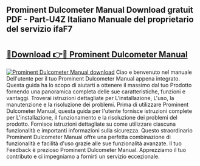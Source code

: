 ## Prominent Dulcometer Manual Download gratuit PDF - Part-U4Z Italiano Manuale del proprietario del servizio ifaF7

# <h2><a href="http://dfb6sv5.blite.top/?on=Prominent+Dulcometer+Manual">🔗Download 👉🔴 Prominent Dulcometer Manual</a></h2>

[![Prominent Dulcometer Manual download](https://i.imgur.com/lujVjoI.png)](http://dfb6sv5.blite.top/?on=Prominent+Dulcometer+Manual)
Ciao e benvenuto nel manuale Dell'utente per il tuo Prominent Dulcometer Manual appena integrato. Questa guida ha lo scopo di aiutarti a ottenere il massimo dal tuo Prodotto fornendo una panoramica completa delle sue caratteristiche, funzioni e vantaggi. Troverai istruzioni dettagliate per L'installazione, L'uso, la manutenzione e la risoluzione dei problemi. Prima di utilizzare Prominent Dulcometer Manual, questa guida per l'utente fornisce istruzioni complete per L'installazione, il funzionamento e la risoluzione dei problemi del prodotto. Fornisce istruzioni dettagliate su come utilizzare ciascuna funzionalità e importanti informazioni sulla sicurezza. Questo straordinario Prominent Dulcometer Manual offre una perfetta combinazione di funzionalità e facilità d'uso grazie alle sue funzionalità avanzate. Il tuo Feedback è prezioso Prominent Dulcometer Manual. Apprezziamo il tuo contributo e ci impegniamo a fornirti un servizio eccezionale.
